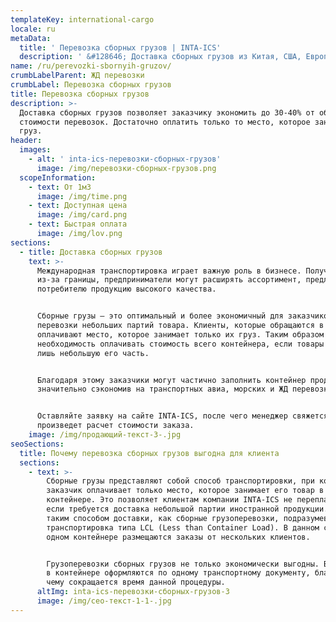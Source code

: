 ```yaml
---
templateKey: international-cargo
locale: ru
metaData:
  title: ' Перевозка сборных грузов | INTA-ICS'
  description: ' &#128646; Доставка сборных грузов из Китая, США, Европы в Украину &#128073; Широкий спектр услуг по консолидации и хранению грузов &#9989; Свои склады по всему миру &#9989; Полный комплекс сопроводительных услуг, таможенное оформление &#9989; Поддержка 24/7  &#9742; 068 5555 999'
name: /ru/perevozki-sbornyih-gruzov/
crumbLabelParent: ЖД перевозки
crumbLabel: Перевозка сборных грузов
title: Перевозка сборных грузов
description: >-
  Доставка сборных грузов позволяет заказчику экономить до 30-40% от общей
  стоимости перевозок. Достаточно оплатить только то место, которое занимает ваш
  груз.
header:
  images:
    - alt: ' inta-ics-перевозки-сборных-грузов'
      image: /img/перевозки-сборных-грузов.png
  scopeInformation:
    - text: От 1м3
      image: /img/time.png
    - text: Доступная цена
      image: /img/card.png
    - text: Быстрая оплата
      image: /img/lov.png
sections:
  - title: Доставка сборных грузов
    text: >-
      Международная транспортировка играет важную роль в бизнесе. Получая товары
      из-за границы, предприниматели могут расширять ассортимент, предлагать
      потребителю продукцию высокого качества.


      Сборные грузы — это оптимальный и более экономичный для заказчиков вариант
      перевозки небольших партий товара. Клиенты, которые обращаются в INTA-ICS,
      оплачивают место, которое занимает только их груз. Таким образом пропадает
      необходимость оплачивать стоимость всего контейнера, если товары занимают
      лишь небольшую его часть.


      Благодаря этому заказчики могут частично заполнить контейнер продукцией,
      значительно сэкономив на транспортных авиа, морских и ЖД перевозках.


      Оставляйте заявку на сайте INTA-ICS, после чего менеджер свяжется с вами и
      произведет расчет стоимости заказа.
    image: /img/продающий-текст-3-.jpg
seoSections:
  title: Почему перевозка сборных грузов выгодна для клиента
  sections:
    - text: >-
        Сборные грузы представляют собой способ транспортировки, при котором
        заказчик оплачивает только место, которое занимает его товар в
        контейнере. Это позволяет клиентам компании INTA-ICS не переплачивать,
        если требуется доставка небольшой партии иностранной продукции. Под
        таким способом доставки, как сборные грузоперевозки, подразумевается
        транспортировка типа LCL (Less than Container Load). В данном случае в
        одном контейнере размещаются заказы от нескольких клиентов.


        Грузоперевозки сборных грузов не только экономически выгодны. Все заказы
        в контейнере оформляются по одному транспортному документу, благодаря
        чему сокращается время данной процедуры.
      altImg: inta-ics-перевозки-сборных-грузов-3
      image: /img/сео-текст-1-1-.jpg
---
```

